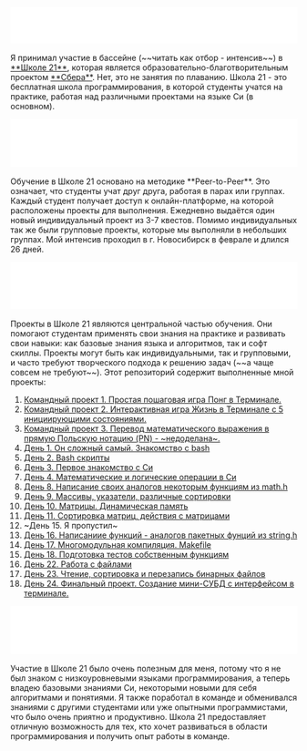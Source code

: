 
![](https://github.com/karnaksp/Educational-projects/blob/main/schpool21/images/banner.svg)

<p style="max-width: 800px; margin: auto;">
Я принимал участие в бассейне (~~читать как отбор - интенсив~~) в <a href="https://21-school.ru/">**Школе 21**</a>, которая является образовательно-благотворительным проектом <a href="https://sber.ru/">**Сбера**</a>. Нет, это не занятия по плаванию. Школа 21 - это бесплатная школа программирования, в которой студенты учатся на практике, работая над различными проектами на языке Си (в основном).
</p>

![Обучение](https://github.com/karnaksp/Educational-projects/blob/main/schpool21/images/teach.svg)

<p style="max-width: 800px; margin: auto;">
Обучение в Школе 21 основано на методике **Peer-to-Peer**. Это означает, что студенты учат друг друга, работая в парах или группах. Каждый студент получает доступ к онлайн-платформе, на которой расположены проекты для выполнения. Ежедневно выдаётся один новый индивидуальный проект из 3-7 квестов. Помимо индивидуальных так же были групповые проекты, которые мы выполняли в небольших группах. Мой интенсив проходил в г. Новосибирск в феврале и длился 26 дней.
</p>

![Проекты](https://github.com/karnaksp/Educational-projects/blob/main/schpool21/images/projects.svg)

<p style="max-width: 800px; margin: auto;">
Проекты в Школе 21 являются центральной частью обучения. Они помогают студентам применять свои знания на практике и развивать свои навыки: как базовые знания языка и алгоритмов, так и софт скиллы. Проекты могут быть как индивидуальными, так и групповыми, и часто требуют творческого подхода к решению задач (~~а чаще совсем не требуют~~). Этот репозиторий содержит выполненные мной проекты:

1. [Командный проект 1. Простая пошаговая игра Понг в Терминале.](https://github.com/karnaksp/Educational-projects/tree/main/schpool21/Pong)
2. [Командный проект 2. Интерактивная игра Жизнь в Терминале с 5 инициирующими состояниями.](https://github.com/karnaksp/Educational-projects/tree/main/schpool21/game_of_life)
3. [Командный проект 3. Перевод математического выражения в прямую Польскую нотацию (PN) - ~недоделана~. ](https://github.com/karnaksp/Educational-projects/tree/main/schpool21/pollish_notation)
4. [День 1. Он сложный самый. Знакомство с bash](https://github.com/karnaksp/Educational-projects/tree/main/schpool21/bash)
5. [День 2. Bash скрипты](https://github.com/karnaksp/Educational-projects/tree/main/schpool21/vim-and-gitlab)
6. [День 3. Первое знакомство с Си](https://github.com/karnaksp/Educational-projects/tree/main/schpool21/first_c)
7. [День 4. Математические и логические операции в Си](https://github.com/karnaksp/Educational-projects/tree/main/schpool21/math_operations)
8. [День 8. Написание своих аналогов некоторым функциям из math.h](https://github.com/karnaksp/Educational-projects/tree/main/schpool21/math_func)
9. [День 9. Массивы, указатели, различные сортировки](https://github.com/karnaksp/Educational-projects/tree/main/schpool21/sort)
10. [День 10. Матрицы. Динамическая память](https://github.com/karnaksp/Educational-projects/tree/main/schpool21/matrix)
11. [День 11. Сортировка матриц, действия с матрицами](https://github.com/karnaksp/Educational-projects/tree/main/schpool21/matrices_changes)
12. ~День 15. Я пропустил~
13. [День 16. Написаниие функций - аналогов пакетных фунций из string.h](https://github.com/karnaksp/Educational-projects/tree/main/schpool21/string)
14. [День 17. Многомодульная компиляция. Makefile](https://github.com/karnaksp/Educational-projects/tree/main/schpool21/compiler_h)
15. [День 18. Подготовка тестов собственным функциям](https://github.com/karnaksp/Educational-projects/tree/main/schpool21/test_for_h)
16. [День 22. Работа с файлами](https://github.com/karnaksp/Educational-projects/tree/main/schpool21/work_w_files)
17. [День 23. Чтение, сортировка и перезапись бинарных файлов](https://github.com/karnaksp/Educational-projects/tree/main/schpool21/binary_read)
18. [День 24. Финальный проект. Создание мини-СУБД с интерфейсом в терминале.](https://github.com/karnaksp/Educational-projects/tree/main/schpool21/database)
</p>

![Заключение](https://github.com/karnaksp/Educational-projects/blob/main/schpool21/images/conclusion.svg)

<p style="max-width: 800px; margin: auto;">
Участие в Школе 21 было очень полезным для меня, потому что я не был знаком с низкоуровневыми языками программирования, а теперь владею базовыми знаниями Си, некоторыми новыми для себя алгоритмами и понятиями. Я также поработал в команде и обменивался знаниями с другими студентами или уже опытными программистами, что было очень приятно и продуктивно. Школа 21 предоставляет отличную возможность для тех, кто хочет развиваться в области программирования и получить опыт работы в команде.
</p>